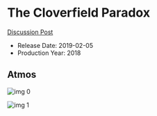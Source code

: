 # The Cloverfield Paradox

[Discussion Post](https://www.avsforum.com/threads/bass-eq-for-filtered-movies.2995212/post-57550568)

* Release Date: 2019-02-05
* Production Year: 2018

## Atmos

![img 0](https://i.imgur.com/Fi9YvUI.jpg)

![img 1](https://i.imgur.com/nWrTi68.jpg)

